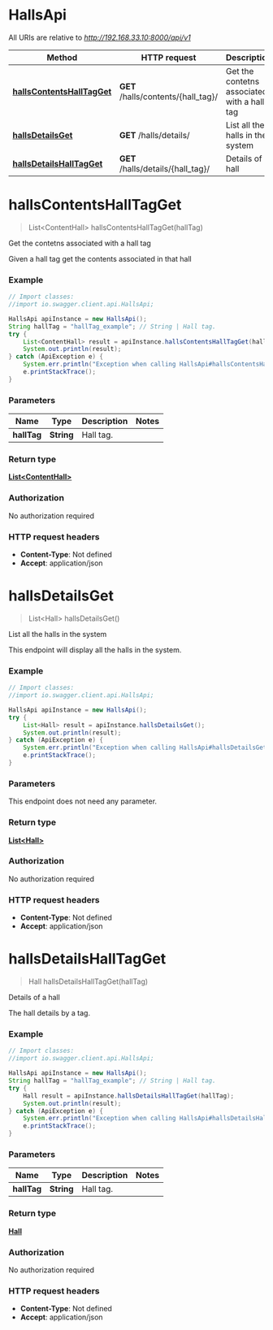 # HallsApi

All URIs are relative to *http://192.168.33.10:8000/api/v1*

Method | HTTP request | Description
------------- | ------------- | -------------
[**hallsContentsHallTagGet**](HallsApi.md#hallsContentsHallTagGet) | **GET** /halls/contents/{hall_tag}/ | Get the contetns associated with a hall tag
[**hallsDetailsGet**](HallsApi.md#hallsDetailsGet) | **GET** /halls/details/ | List all the halls in the system
[**hallsDetailsHallTagGet**](HallsApi.md#hallsDetailsHallTagGet) | **GET** /halls/details/{hall_tag}/ | Details of a hall


<a name="hallsContentsHallTagGet"></a>
# **hallsContentsHallTagGet**
> List&lt;ContentHall&gt; hallsContentsHallTagGet(hallTag)

Get the contetns associated with a hall tag

Given a hall tag get the contents associated in that hall 

### Example
```java
// Import classes:
//import io.swagger.client.api.HallsApi;

HallsApi apiInstance = new HallsApi();
String hallTag = "hallTag_example"; // String | Hall tag.
try {
    List<ContentHall> result = apiInstance.hallsContentsHallTagGet(hallTag);
    System.out.println(result);
} catch (ApiException e) {
    System.err.println("Exception when calling HallsApi#hallsContentsHallTagGet");
    e.printStackTrace();
}
```

### Parameters

Name | Type | Description  | Notes
------------- | ------------- | ------------- | -------------
 **hallTag** | **String**| Hall tag. |

### Return type

[**List&lt;ContentHall&gt;**](ContentHall.md)

### Authorization

No authorization required

### HTTP request headers

 - **Content-Type**: Not defined
 - **Accept**: application/json

<a name="hallsDetailsGet"></a>
# **hallsDetailsGet**
> List&lt;Hall&gt; hallsDetailsGet()

List all the halls in the system

This endpoint will display all the halls in the system.  

### Example
```java
// Import classes:
//import io.swagger.client.api.HallsApi;

HallsApi apiInstance = new HallsApi();
try {
    List<Hall> result = apiInstance.hallsDetailsGet();
    System.out.println(result);
} catch (ApiException e) {
    System.err.println("Exception when calling HallsApi#hallsDetailsGet");
    e.printStackTrace();
}
```

### Parameters
This endpoint does not need any parameter.

### Return type

[**List&lt;Hall&gt;**](Hall.md)

### Authorization

No authorization required

### HTTP request headers

 - **Content-Type**: Not defined
 - **Accept**: application/json

<a name="hallsDetailsHallTagGet"></a>
# **hallsDetailsHallTagGet**
> Hall hallsDetailsHallTagGet(hallTag)

Details of a hall

The hall details by a tag. 

### Example
```java
// Import classes:
//import io.swagger.client.api.HallsApi;

HallsApi apiInstance = new HallsApi();
String hallTag = "hallTag_example"; // String | Hall tag.
try {
    Hall result = apiInstance.hallsDetailsHallTagGet(hallTag);
    System.out.println(result);
} catch (ApiException e) {
    System.err.println("Exception when calling HallsApi#hallsDetailsHallTagGet");
    e.printStackTrace();
}
```

### Parameters

Name | Type | Description  | Notes
------------- | ------------- | ------------- | -------------
 **hallTag** | **String**| Hall tag. |

### Return type

[**Hall**](Hall.md)

### Authorization

No authorization required

### HTTP request headers

 - **Content-Type**: Not defined
 - **Accept**: application/json

